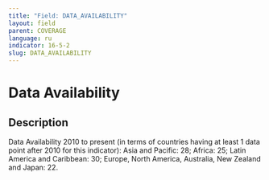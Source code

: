 ```yaml
---
title: "Field: DATA_AVAILABILITY"
layout: field
parent: COVERAGE
language: ru
indicator: 16-5-2
slug: DATA_AVAILABILITY
---
```

# Data Availability

## Description

Data Availability 2010 to present (in terms of countries having at least 1 data point after 2010 for this indicator):
Asia and Pacific: 28; Africa: 25; Latin America and Caribbean: 30; Europe, North America, Australia, New Zealand and Japan: 22.